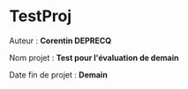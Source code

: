 # TestProj

Auteur : **Corentin DEPRECQ**

Nom projet : **Test pour l'évaluation de demain**

Date fin de projet : **Demain**
